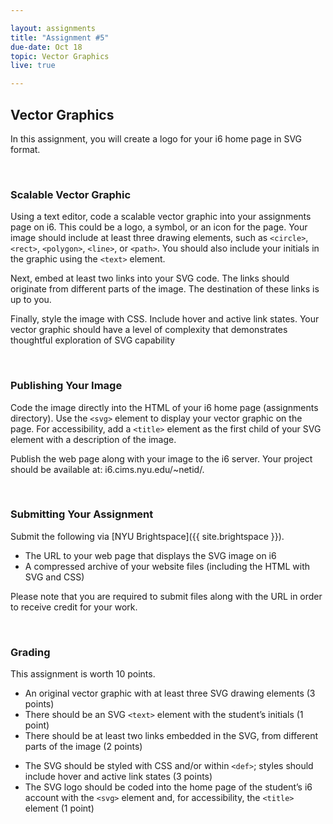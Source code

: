 ```yaml
---

layout: assignments
title: "Assignment #5"
due-date: Oct 18 
topic: Vector Graphics
live: true

---
```


## Vector Graphics
In this assignment, you will create a logo for your i6 home page in SVG format.

<div class="section-break"><br></div>

### Scalable Vector Graphic
Using a text editor, code a scalable vector graphic into your assignments page on i6. This could be a logo, a symbol, or an icon for the page. Your image should include at least three drawing elements, such as `<circle>`, `<rect>`, `<polygon>`, `<line>`, or `<path>`. You should also include your initials in the graphic using the `<text>` element.

Next, embed at least two links into your SVG code. The links should originate from different parts of the image. The destination of these links is up to you.

<!-- Finally, style the image with CSS. Your CSS should be coded into the stylesheet of your assignments page and include hover and active link states. Your vector graphic should have a level of complexity that demonstrates thoughtful exploration of SVG capability. -->

Finally, style the image with CSS. Include hover and active link states. Your vector graphic should have a level of complexity that demonstrates thoughtful exploration of SVG capability

<div class="section-break"><br></div>

### Publishing Your Image
Code the image directly into the HTML of your i6 home page (assignments directory). Use the `<svg>` element to display your vector graphic on the page. For accessibility, add a `<title>` element as the first child of your SVG element with a description of the image.

Publish the web page along with your image to the i6 server. Your project should be available at: i6.cims.nyu.edu/~netid/. 

<!-- Update the code of your assignments directory to link to the (same) page. -->

<div class="section-break"><br></div>

### Submitting Your Assignment
Submit the following via [NYU Brightspace]({{ site.brightspace }}). 

- The URL to your web page that displays the SVG image on i6
- A compressed archive of your website files (including the HTML with SVG and CSS)  

Please note that you are required to submit files along with the URL in order to receive credit for your work.

<div class="section-break"><br></div>

### Grading
This assignment is worth 10 points.

- An original vector graphic with at least three SVG drawing elements (3 points)
- There should be an SVG `<text>` element with the student’s initials (1 point)
- There should be at least two links embedded in the SVG, from different parts of the image (2 points)
<!-- - The SVG should be styled with CSS in the web page’s stylesheet; styles should include hover and active link states (3 points) -->
- The SVG should be styled with CSS and/or within `<def>`; styles should include hover and active link states (3 points)
- The SVG logo should be coded into the home page of the student’s i6 account with the `<svg>` element and, for accessibility, the `<title>` element (1 point)